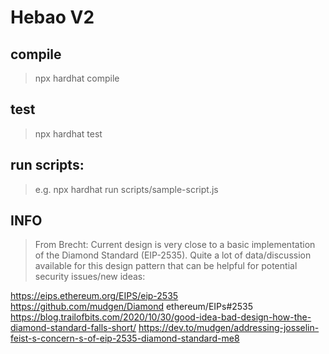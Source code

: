 # Hebao V2

## compile

> npx hardhat compile

## test

> npx hardhat test

## run scripts:

> e.g. npx hardhat run scripts/sample-script.js


## INFO
> From Brecht: Current design is very close to a basic implementation of the Diamond Standard (EIP-2535). Quite a lot of data/discussion available for this design pattern that can be helpful for potential security issues/new ideas:

https://eips.ethereum.org/EIPS/eip-2535
https://github.com/mudgen/Diamond
ethereum/EIPs#2535
https://blog.trailofbits.com/2020/10/30/good-idea-bad-design-how-the-diamond-standard-falls-short/
https://dev.to/mudgen/addressing-josselin-feist-s-concern-s-of-eip-2535-diamond-standard-me8
